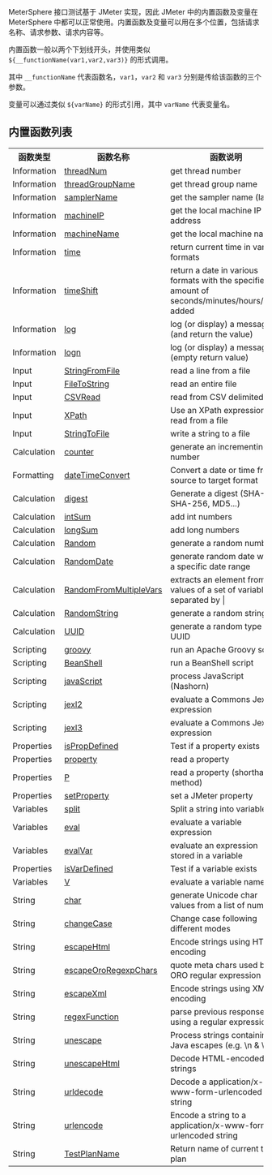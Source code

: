 MeterSphere 接口测试基于 JMeter 实现，因此 JMeter 中的内置函数及变量在 MeterSphere 中都可以正常使用。内置函数及变量可以用在多个位置，包括请求名称、请求参数、请求内容等。

内置函数一般以两个下划线开头，并使用类似 `${__functionName(var1,var2,var3)}` 的形式调用。

其中 `__functionName` 代表函数名，`var1`，`var2` 和 `var3` 分别是传给该函数的三个参数。

变量可以通过类似 `${varName}` 的形式引用，其中 `varName` 代表变量名。

## 内置函数列表

<table>
    <tbody>
        <tr>
            <th>函数类型</th>
            <th>函数名称</th>
            <th>函数说明</th>
        </tr>
        <tr>
            <td>Information</td>
            <td> <a href="#__threadNum">threadNum</a></td>
            <td>get thread number</td>
        </tr>
        <tr>
            <td>Information</td>
            <td> <a href="#__threadGroupName">threadGroupName</a></td>
            <td>get thread group name</td>
        </tr>
        <tr>
            <td>Information</td>
            <td> <a href="#__samplerName">samplerName</a></td>
            <td>get the sampler name (label)</td>
        </tr>
        <tr>
            <td>Information</td>
            <td> <a href="#__machineIP">machineIP</a></td>
            <td>get the local machine IP address</td>
        </tr>
        <tr>
            <td>Information</td>
            <td> <a href="#__machineName">machineName</a></td>
            <td>get the local machine name</td>
        </tr>
        <tr>
            <td>Information</td>
            <td> <a href="#__time">time</a></td>
            <td>return current time in various formats</td>
        </tr>
        <tr>
            <td>Information</td>
            <td> <a href="#__timeShift">timeShift</a></td>
            <td>return a date in various formats with the specified amount of seconds/minutes/hours/days added</td>
        </tr>
        <tr>
            <td>Information</td>
            <td> <a href="#__log">log</a></td>
            <td>log (or display) a message (and return the value)</td>
        </tr>
        <tr>
            <td>Information</td>
            <td> <a href="#__logn">logn</a></td>
            <td>log (or display) a message (empty return value)</td>
        </tr>
        <tr>
            <td>Input</td>
            <td> <a href="#__StringFromFile">StringFromFile</a></td>
            <td>read a line from a file</td>
        </tr>
        <tr>
            <td>Input</td>
            <td> <a href="#__FileToString">FileToString</a></td>
            <td>read an entire file</td>
        </tr>
        <tr>
            <td>Input</td>
            <td> <a href="#__CSVRead">CSVRead</a></td>
            <td>read from CSV delimited file</td>
        </tr>
        <tr>
            <td>Input</td>
            <td> <a href="#__XPath">XPath</a></td>
            <td>Use an XPath expression to read from a file</td>
        </tr>
        <tr>
            <td>Input</td>
            <td> <a href="#__StringToFile">StringToFile</a></td>
            <td>write a string to a file</td>
        </tr>
        <tr>
            <td>Calculation</td>
            <td> <a href="#__counter">counter</a></td>
            <td>generate an incrementing number</td>
        </tr>
        <tr>
            <td>Formatting</td>
            <td> <a href="#__dateTimeConvert">dateTimeConvert</a></td>
            <td>Convert a date or time from source to target format</td>
        </tr>
        <tr>
            <td>Calculation</td>
            <td> <a href="#__digest">digest</a></td>
            <td>Generate a digest (SHA-1, SHA-256, MD5...)</td>
        </tr>
        <tr>
            <td>Calculation</td>
            <td> <a href="#__intSum">intSum</a></td>
            <td>add int numbers</td>
        </tr>
        <tr>
            <td>Calculation</td>
            <td> <a href="#__longSum">longSum</a></td>
            <td>add long numbers</td>
        </tr>
        <tr>
            <td>Calculation</td>
            <td> <a href="#__Random">Random</a></td>
            <td>generate a random number</td>
        </tr>
        <tr>
            <td>Calculation</td>
            <td> <a href="#__RandomDate">RandomDate</a></td>
            <td>generate random date within a specific date range</td>
        </tr>
        <tr>
            <td>Calculation</td>
            <td> <a href="#__RandomFromMultipleVars">RandomFromMultipleVars</a></td>
            <td>extracts an element from the values of a set of variables separated by <span class="code">|</span></td>
        </tr>
        <tr>
            <td>Calculation</td>
            <td> <a href="#__RandomString">RandomString</a></td>
            <td>generate a random string</td>
        </tr>
        <tr>
            <td>Calculation</td>
            <td> <a href="#__UUID">UUID</a></td>
            <td>generate a random type 4 UUID</td>
        </tr>
        <tr>
            <td>Scripting</td>
            <td> <a href="#__groovy">groovy</a></td>
            <td>run an Apache Groovy script</td>
        </tr>
        <tr>
            <td>Scripting</td>
            <td> <a href="#__BeanShell">BeanShell</a></td>
            <td>run a BeanShell script</td>
        </tr>
        <tr>
            <td>Scripting</td>
            <td> <a href="#__javaScript">javaScript</a></td>
            <td>process JavaScript (Nashorn)</td>
        </tr>
        <tr>
            <td>Scripting</td>
            <td> <a href="#__jexl2">jexl2</a></td>
            <td>evaluate a Commons Jexl2 expression</td>
        </tr>
        <tr>
            <td>Scripting</td>
            <td> <a href="#__jexl3">jexl3</a></td>
            <td>evaluate a Commons Jexl3 expression</td>
        </tr>
        <tr></tr>
        <td>Properties</td>
        <td> <a href="#__isPropDefined">isPropDefined</a> </td>
        <td>Test if a property exists</td>
        </tr>
        <tr>
            <td>Properties</td>
            <td> <a href="#__property">property</a> </td>
            <td>read a property</td>
        </tr>
        <tr>
            <td>Properties</td>
            <td> <a href="#__P">P</a></td>
            <td>read a property (shorthand method)</td>
        </tr>
        <tr>
            <td>Properties</td>
            <td> <a href="#__setProperty">setProperty</a></td>
            <td>set a JMeter property</td>
        </tr>
        <tr>
            <td>Variables</td>
            <td> <a href="#__split">split</a></td>
            <td>Split a string into variables</td>
        </tr>
        <tr>
            <td>Variables</td>
            <td> <a href="#__eval">eval</a></td>
            <td>evaluate a variable expression</td>
        </tr>
        <tr>
            <td>Variables</td>
            <td> <a href="#__evalVar">evalVar</a></td>
            <td>evaluate an expression stored in a variable</td>
        </tr>
        <tr>
            <td>Properties</td>
            <td> <a href="#__isVarDefined">isVarDefined</a> </td>
            <td>Test if a variable exists</td>
        </tr>
        <tr>
            <td>Variables</td>
            <td> <a href="#__V">V</a></td>
            <td>evaluate a variable name</td>
        </tr>
        <tr>
            <td>String</td>
            <td> <a href="#__char">char</a></td>
            <td>generate Unicode char values from a list of numbers</td>
        </tr>
        <tr>
            <td>String</td>
            <td> <a href="#__changeCase">changeCase</a></td>
            <td>Change case following different modes</td>
        </tr>
        <tr>
            <td>String</td>
            <td> <a href="#__escapeHtml">escapeHtml</a></td>
            <td>Encode strings using HTML encoding</td>
        </tr>
        <tr>
            <td>String</td>
            <td> <a href="#__escapeOroRegexpChars">escapeOroRegexpChars</a></td>
            <td>quote meta chars used by ORO regular expression</td>
        </tr>
        <tr>
            <td>String</td>
            <td> <a href="#__escapeXml">escapeXml</a></td>
            <td>Encode strings using XMl encoding</td>
        </tr>
        <tr>
            <td>String</td>
            <td> <a href="#__regexFunction">regexFunction</a></td>
            <td>parse previous response using a regular expression</td>
        </tr>
        <tr>
            <td>String</td>
            <td> <a href="#__unescape">unescape</a></td>
            <td>Process strings containing Java escapes (e.g. \n &amp; \t)</td>
        </tr>
        <tr>
            <td>String</td>
            <td> <a href="#__unescapeHtml">unescapeHtml</a></td>
            <td>Decode HTML-encoded strings</td>
        </tr>
        <tr>
            <td>String</td>
            <td> <a href="#__urldecode">urldecode</a></td>
            <td>Decode a application/x-www-form-urlencoded string</td>
        </tr>
        <tr>
            <td>String</td>
            <td> <a href="#__urlencode">urlencode</a></td>
            <td>Encode a string to a application/x-www-form-urlencoded string</td>
        </tr>
        <tr>
            <td>String</td>
            <td> <a href="#__TestPlanName">TestPlanName</a></td>
            <td>Return name of current test plan</td>
        </tr>
    </tbody>
</table>